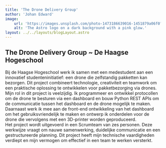 ```yaml
---
title: 'The Drone Delivery Group'
author: 'Johan Edward'
image:
    url: 'https://images.unsplash.com/photo-1473186639016-1451879a06f0?q=80&w=2005&auto=format&fit=crop&ixlib=rb-4.0.3&ixid=M3wxMjA3fDB8MHxwaG90by1wYWdlfHx8fGVufDB8fHx8fA%3D%3D'
    alt: 'The Astro logo on a dark background with a pink glow.'
layout: ../../layouts/blogLayout.astro
---
```

## The Drone Delivery Group ~ De Haagse Hogeschool

Bij de Haagse Hogeschool werk ik samen met een medestudent aan een innovatief studenteninitiatief: een drone die zelfstandig pakketten kan bezorgen. Dit project combineert technologie, creativiteit en teamwork om een praktische oplossing te ontwikkelen voor pakketbezorging via drones. Mijn rol in dit project is veelzijdig. Ik programmeer en ontwikkel protocollen om de drone te besturen via een dashboard en bouw Python REST APIs om de communicatie tussen het dashboard en de drone mogelijk te maken. Daarnaast werk ik mee aan de front-end ontwikkeling van het dashboard om het gebruiksvriendelijk te maken en ontwerp ik onderdelen voor de drone die vervolgens met een 3D-printer worden geproduceerd.  
Het project wordt uitgevoerd in een Scrumteam van zes personen. Deze werkwijze vraagt om nauwe samenwerking, duidelijke communicatie en een gestructureerde planning. Dit project heeft mijn technische vaardigheden verdiept en mijn vermogen om effectief in een team te werken versterkt.
